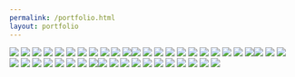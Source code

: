 ```yaml
---
permalink: /portfolio.html
layout: portfolio
---
```



<img class="masonry-brick" src="./gif_lapin/1.gif">
<img class="masonry-brick" src="./gif_lapin/2.gif">
<img class="masonry-brick" src="./gif_lapin/3.gif">
<img class="masonry-brick" src="./gif_lapin/4.gif">
<img class="masonry-brick" src="./gif_lapin/5.gif">
<img class="masonry-brick" src="./gif_lapin/6.gif">
<img class="masonry-brick" src="./gif_lapin/7.gif">
<img class="masonry-brick" src="./gif_lapin/8.gif">
<img class="masonry-brick" src="./gif_lapin/9.gif">
<img class="masonry-brick" src="./gif_lapin/11.gif">
<img class="masonry-brick" src="./gif_lapin/16.gif"><img class="masonry-brick" src="./gif_lapin/1.gif">
<img class="masonry-brick" src="./gif_lapin/2.gif">
<img class="masonry-brick" src="./gif_lapin/3.gif">
<img class="masonry-brick" src="./gif_lapin/4.gif">
<img class="masonry-brick" src="./gif_lapin/5.gif">
<img class="masonry-brick" src="./gif_lapin/6.gif">
<img class="masonry-brick" src="./gif_lapin/7.gif">
<img class="masonry-brick" src="./gif_lapin/8.gif">
<img class="masonry-brick" src="./gif_lapin/9.gif">
<img class="masonry-brick" src="./gif_lapin/11.gif">
<img class="masonry-brick" src="./gif_lapin/16.gif"><img class="masonry-brick" src="./gif_lapin/1.gif">
<img class="masonry-brick" src="./gif_lapin/2.gif">
<img class="masonry-brick" src="./gif_lapin/3.gif">
<img class="masonry-brick" src="./gif_lapin/4.gif">
<img class="masonry-brick" src="./gif_lapin/5.gif">
<img class="masonry-brick" src="./gif_lapin/6.gif">
<img class="masonry-brick" src="./gif_lapin/7.gif">
<img class="masonry-brick" src="./gif_lapin/8.gif">
<img class="masonry-brick" src="./gif_lapin/9.gif">
<img class="masonry-brick" src="./gif_lapin/11.gif">
<img class="masonry-brick" src="./gif_lapin/16.gif"><img class="masonry-brick" src="./gif_lapin/1.gif">
<img class="masonry-brick" src="./gif_lapin/2.gif">
<img class="masonry-brick" src="./gif_lapin/3.gif">
<img class="masonry-brick" src="./gif_lapin/4.gif">
<img class="masonry-brick" src="./gif_lapin/5.gif">
<img class="masonry-brick" src="./gif_lapin/6.gif">
<img class="masonry-brick" src="./gif_lapin/7.gif">
<img class="masonry-brick" src="./gif_lapin/8.gif">
<img class="masonry-brick" src="./gif_lapin/9.gif">
<img class="masonry-brick" src="./gif_lapin/11.gif">
<img class="masonry-brick" src="./gif_lapin/16.gif">
